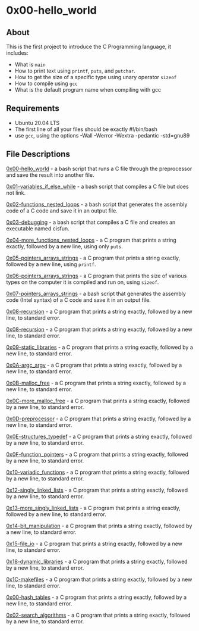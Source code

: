 # 0x00-hello_world
## About
This is the first project to introduce the C Programming language, it includes:
- What is `main`
- How to print text using `printf`, `puts`, and `putchar`.
- How to get the size of a specific type using unary operator `sizeof`
- How to compile using `gcc`
- What is the default program name when compiling with gcc

## Requirements
- Ubuntu 20.04 LTS
- The first line of all your files should be exactly #!/bin/bash
- use `gcc`, using the options -Wall -Werror -Wextra -pedantic -std=gnu89

## File Descriptions
[0x00-hello_world](https://github.com/szbrooks2017/holbertonschool-low_level_programming/tree/main/0x00-hello_world) -  a bash script that runs a C file through the preprocessor and save the result into another file.

[0x01-variables_if_else_while](https://github.com/szbrooks2017/holbertonschool-low_level_programming/tree/main/0x01-variables_if_else_while) - a bash script that compiles a C file but does not link.

[0x02-functions_nested_loops](https://github.com/szbrooks2017/holbertonschool-low_level_programming/tree/main/0x02-functions_nested_loops) -  a bash script that generates the assembly code of a C code and save it in an output file.

[0x03-debugging](https://github.com/szbrooks2017/holbertonschool-low_level_programming/tree/main/0x03-debugging) - a bash script that compiles a C file and creates an executable named cisfun.

[0x04-more_functions_nested_loops](https://github.com/szbrooks2017/holbertonschool-low_level_programming/tree/main/0x04-more_functions_nested_loops) - a C program that prints a string exactly, followed by a new line, using only `puts`.

[0x05-pointers_arrays_strings](https://github.com/szbrooks2017/holbertonschool-low_level_programming/tree/main/0x05-pointers_arrays_strings) - a C program that prints a string exactly, followed by a new line, using `printf`.

[0x06-pointers_arrays_strings](https://github.com/szbrooks2017/holbertonschool-low_level_programming/tree/main/0x06-pointers_arrays_strings) - a C program that prints the size of various types on the computer it is compiled and run on, using  `sizeof`.

[0x07-pointers_arrays_strings](https://github.com/szbrooks2017/holbertonschool-low_level_programming/tree/main/0x07-pointers_arrays_strings) -  a bash script that generates the assembly code (Intel syntax) of a C code and save it in an output file.

[0x08-recursion](https://github.com/szbrooks2017/holbertonschool-low_level_programming/blob/main/0x00-hello_world/101-quote.c) -  a C program that prints a string exactly, followed by a new line, to standard error.

[0x08-recursion](https://github.com/szbrooks2017/holbertonschool-low_level_programming/blob/main/0x00-hello_world/101-quote.c) -  a C program that prints a string exactly, followed by a new line, to standard error.

[0x09-static_libraries](https://github.com/szbrooks2017/holbertonschool-low_level_programming/blob/main/0x00-hello_world/101-quote.c) -  a C program that prints a string exactly, followed by a new line, to standard error.

[0x0A-argc_argv](https://github.com/szbrooks2017/holbertonschool-low_level_programming/blob/main/0x00-hello_world/101-quote.c) -  a C program that prints a string exactly, followed by a new line, to standard error.

[0x0B-malloc_free](https://github.com/szbrooks2017/holbertonschool-low_level_programming/blob/main/0x00-hello_world/101-quote.c) -  a C program that prints a string exactly, followed by a new line, to standard error.

[0x0C-more_malloc_free](https://github.com/szbrooks2017/holbertonschool-low_level_programming/blob/main/0x00-hello_world/101-quote.c) -  a C program that prints a string exactly, followed by a new line, to standard error.

[0x0D-preprocessor](https://github.com/szbrooks2017/holbertonschool-low_level_programming/blob/main/0x00-hello_world/101-quote.c) -  a C program that prints a string exactly, followed by a new line, to standard error.

[0x0E-structures_typedef](https://github.com/szbrooks2017/holbertonschool-low_level_programming/blob/main/0x00-hello_world/101-quote.c) -  a C program that prints a string exactly, followed by a new line, to standard error.

[0x0F-function_pointers](https://github.com/szbrooks2017/holbertonschool-low_level_programming/blob/main/0x00-hello_world/101-quote.c) -  a C program that prints a string exactly, followed by a new line, to standard error.

[0x10-variadic_functions](https://github.com/szbrooks2017/holbertonschool-low_level_programming/blob/main/0x00-hello_world/101-quote.c) -  a C program that prints a string exactly, followed by a new line, to standard error.

[0x12-singly_linked_lists](https://github.com/szbrooks2017/holbertonschool-low_level_programming/blob/main/0x00-hello_world/101-quote.c) -  a C program that prints a string exactly, followed by a new line, to standard error.

[0x13-more_singly_linked_lists](https://github.com/szbrooks2017/holbertonschool-low_level_programming/blob/main/0x00-hello_world/101-quote.c) -  a C program that prints a string exactly, followed by a new line, to standard error.

[0x14-bit_manipulation](https://github.com/szbrooks2017/holbertonschool-low_level_programming/blob/main/0x00-hello_world/101-quote.c) -  a C program that prints a string exactly, followed by a new line, to standard error.

[0x15-file_io](https://github.com/szbrooks2017/holbertonschool-low_level_programming/blob/main/0x00-hello_world/101-quote.c) -  a C program that prints a string exactly, followed by a new line, to standard error.

[0x18-dynamic_libraries](https://github.com/szbrooks2017/holbertonschool-low_level_programming/blob/main/0x00-hello_world/101-quote.c) -  a C program that prints a string exactly, followed by a new line, to standard error.

[0x1C-makefiles](https://github.com/szbrooks2017/holbertonschool-low_level_programming/blob/main/0x00-hello_world/101-quote.c) -  a C program that prints a string exactly, followed by a new line, to standard error.

[0x00-hash_tables](https://github.com/szbrooks2017/holbertonschool-low_level_programming/blob/main/0x00-hello_world/101-quote.c) -  a C program that prints a string exactly, followed by a new line, to standard error.

[0x02-search_algorithms](https://github.com/szbrooks2017/holbertonschool-low_level_programming/blob/main/0x00-hello_world/101-quote.c) -  a C program that prints a string exactly, followed by a new line, to standard error.
